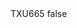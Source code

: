 <?xml version="1.0" encoding="UTF-8"?>
<CustomMetadata xmlns="http://soap.sforce.com/2006/04/metadata">
    <label>TXU665</label>
    <protected>false</protected>
</CustomMetadata>
